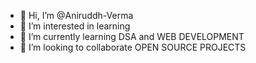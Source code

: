 - 👋 Hi, I’m @Aniruddh-Verma
- 👀 I’m interested in learning
- 🌱 I’m currently learning DSA and WEB DEVELOPMENT
- 💞️ I’m looking to collaborate OPEN SOURCE PROJECTS

<!---
Aniruddh-Verma/Aniruddh-Verma is a ✨ special ✨ repository because its `README.md` (this file) appears on your GitHub profile.
You can click the Preview link to take a look at your changes.
--->
